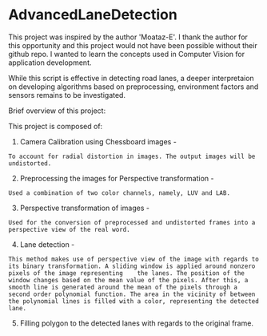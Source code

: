 # AdvancedLaneDetection
This project was inspired by the author 'Moataz-E'. I thank the author for this opportunity and this project would not have been possible without their github repo. I wanted to learn the concepts used in Computer Vision for application development. 

While this script is effective in detecting road lanes, a deeper interpretaion on developing algorithms based on preprocessing, environment factors and sensors remains to be investigated.

Brief overview of this project:

This project is composed of:
  
  1. Camera Calibration using Chessboard images - 
    
    To account for radial distortion in images. The output images will be undistorted.
    
  2. Preprocessing the images for Perspective transformation - 
    
    Used a combination of two color channels, namely, LUV and LAB.
  
  3. Perspective transformation of images - 
    
    Used for the conversion of preprocessed and undistorted frames into a perspective view of the real word.
  
  4. Lane detection - 
  
    This method makes use of perspective view of the image with regards to its binary transformation. A sliding window is applied around nonzero pixels of the image representing    the lanes. The position of the window changes based on the mean value of the pixels. After this, a smooth line is generated around the mean of the pixels through a second order polynomial function. The area in the vicinity of between the polynomial lines is filled with a color, representing the detected lane.
    
  5. Filling polygon to the detected lanes with regards to the original frame.
  
